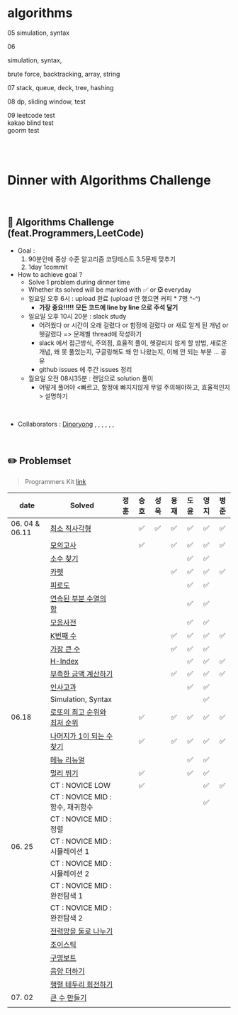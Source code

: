 # algorithms

05
simulation, syntax

06

simulation, syntax, 

brute force, backtracking, array, string

07
stack, queue, deck, tree, hashing

08
dp, sliding window, test

09
leetcode test
<br>
kakao blind test
<br>
goorm test
<br>

<br>
<br>

# Dinner with Algorithms Challenge

<br>

## :notebook_with_decorative_cover: Algorithms Challenge (feat.Programmers,LeetCode)

- Goal :
  1. 90분안에 중상 수준 알고리즘 코딩테스트 3.5문제 맞추기
  2. 1day 1commit
- How to achieve goal ?
  - Solve 1 problem during dinner time
  - Whether its solved will be marked with :white_check_mark: or :negative_squared_cross_mark: everyday
  - 일요일 오후 6시 : upload 완료 (upload 안 했으면 커피 * 7명 ^-^)
    - **가장 중요!!!!!**   **모든 코드에 line by line 으로 주석 달기**
  - 일요일 오후 10시 20분 : slack study
    - 어려웠다 or 시간이 오래 걸렸다 or 함정에 걸렸다 or 새로 알게 된 개념 or 헷갈렸다 => 문제별 thread에 작성하기
    - slack 에서 접근방식, 주의점, 효율적 풀이, 헷갈리지 않게 할 방법, 새로운 개념, 왜 못 풀었는지, 구글링해도 왜 안 나왔는지, 이해 안 되는 부분 ... 공유
    - github issues 에 주간 issues 정리
  - 월요일 오전 08시35분 : 랜덤으로 solution 풀이
    - 어떻게 풀어야 <빠르고, 함정에 빠지지않게 무얼 주의해야하고, 효율적인지> 설명하기

<br>

- Collaborators : [Dinoryong]() , []() , [](), [](), [](), [](), []()

<br>

## :pencil2: Problemset

> Programmers Kit [link](https://school.programmers.co.kr/learn/challenges?order=recent&statuses=solved&page=1&languages=oracle)

| date   | Solved                                                       | 정훈 | 승호 | 성욱 | 용재 | 도윤 | 영지 | 병준 |
| ------ | ------------------------------------------------------------ | :--: | :--: | :--: | :--: | :--: | :--: | :--: |
| 06. 04 & 06.11 | [최소 직사각형](https://school.programmers.co.kr/learn/courses/30/lessons/86491) |      |   ✅   |    ✅  |   ✅   |   ✅   |  ✅   | ✅ |
|        | [모의고사](https://school.programmers.co.kr/learn/courses/30/lessons/42840) |      |   ✅   |      |   ✅   |   ✅   |   ✅   | ✅ |
|        | [소수 찾기](https://school.programmers.co.kr/learn/courses/30/lessons/42839) |      |      |      |      |   ✅   |   ✅   |      |
|        | [카펫](https://school.programmers.co.kr/learn/courses/30/lessons/42842) |      |      |      |   ✅   |   ✅  |   ✅   | ✅ |
|        | [피로도](https://school.programmers.co.kr/learn/courses/30/lessons/87946) |      |      |      |      |   ✅   |   ✅   |      |
|        | [연속된 부분 수열의 합](https://school.programmers.co.kr/learn/courses/30/lessons/178870) |      |      |      |      |   ✅   |   ✅   |      |
|        | [모음사전](https://school.programmers.co.kr/learn/courses/30/lessons/84512) |      |      |      |      |   ✅   |   ✅   |      |
|        | [K번째 수](https://school.programmers.co.kr/learn/courses/30/lessons/42748) |      |      |      |   ✅   |   ✅   |   ✅   | ✅ |
|        | [가장 큰 수](https://school.programmers.co.kr/learn/courses/30/lessons/42746) |      |      |      |   ✅   |   ✅   |   ✅   |      |
|        | [H-Index](https://school.programmers.co.kr/learn/courses/30/lessons/42747) |      |      |      |      |   ✅   |   ✅   | ✅ |
|        | [부족한 금액 계산하기](https://school.programmers.co.kr/learn/courses/30/lessons/82612) |      |      |      |   ✅   |   ✅   |  ✅    | ✅ |
|        | [인사고과](https://school.programmers.co.kr/learn/courses/30/lessons/152995) |      |      |      |      |   ✅   |   ✅   |      |
|        | Simulation, Syntax                                           |      |      |      |      |      |   ✅   |      |
| 06.18 | [로또의 최고 순위와 최저 순위](https://school.programmers.co.kr/learn/courses/30/lessons/77484) |      |   ✅   |      |   ✅   |   ✅   | ✅ |  ✅   |
|        | [나머지가 1이 되는 수 찾기](https://school.programmers.co.kr/learn/courses/30/lessons/87389) |      |   ✅   |      |   ✅   |   ✅   | ✅ |   ✅  |
|        | [메뉴 리뉴얼](https://school.programmers.co.kr/learn/courses/30/lessons/72411) |      |      |      |      |   ✅   | ✅ |      |
|        | [멀리 뛰기](https://school.programmers.co.kr/learn/courses/30/lessons/12914) |      |   ✅   |      |      |   ✅   | ✅ |      |
|        | CT : NOVICE LOW                                                 |      |   ✅   |      |      |      | ✅ |   ✅   |
|        | CT : NOVICE MID : 함수, 재귀함수 |      |      |      |      |      | ✅ |      |
|        | CT : NOVICE MID : 정렬 |      |      |      |      |      |  |      |
| 06. 25         | CT : NOVICE MID : 시뮬레이션 1                               |      |      |      |      |      |      |      |
|                | CT : NOVICE MID : 시뮬레이션 2                               |      |      |      |      |      |      |      |
|                | CT : NOVICE MID : 완전탐색 1 | | | | | | | |
| | CT : NOVICE MID : 완전탐색 2 | | | | | | | |
|        | [전력망을 둘로 나누기](https://school.programmers.co.kr/learn/courses/30/lessons/86971) |      |      |      |      |      |      |      |
| | [조이스틱](https://school.programmers.co.kr/learn/courses/30/lessons/42860) | | | | | | | |
| | [구명보트](https://school.programmers.co.kr/learn/courses/30/lessons/42885) | | | | | | | |
| | [음양 더하기](https://school.programmers.co.kr/learn/courses/30/lessons/76501) | | | | | | | |
| | [행렬 테두리 회전하기](https://school.programmers.co.kr/learn/courses/30/lessons/77485) | | | | | | | |
| 07. 02         | [큰 수 만들기](https://school.programmers.co.kr/learn/courses/30/lessons/42883) |      |      |      |      |      |      |      |
|                |                                                              | | | | | | | |











